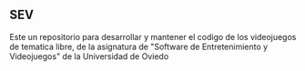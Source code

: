 
<h2>SEV</h2>
<p> Este un repositorio para desarrollar y mantener el codigo de los videojuegos de tematica libre, de la asignatura de "Software de Entretenimiento y Videojuegos" de la Universidad de Oviedo</p>
